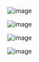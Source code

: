 ![image](https://img-blog.csdnimg.cn/20200326162224754.gif)

![image](E:/ScreenCapture/ShareX.13.0.1.nocmd.com/ShareX/Screenshots/2020-03/bmi_calc.gif)

![image](E:/ScreenCapture/ShareX.13.0.1.nocmd.com/ShareX/Screenshots/2020-03/bmi_checkbox.gif)

![image](E:/ScreenCapture/ShareX.13.0.1.nocmd.com/ShareX/Screenshots/2020-03/logindemo.gif)